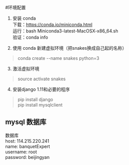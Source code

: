 #环境配置
1. 安装 conda<br>
下载：https://conda.io/miniconda.html<br>
运行：bash Miniconda3-latest-MacOSX-x86_64.sh<br>
验证：conda info

2. 使用 conda 新建虚拟环境（把snakes换成自己起的名称）
> conda create --name snakes python=3
3. 激活虚拟环境<br>
> source activate snakes
4. 安装django 1.11和必要的程序<br>
> pip install django<br>
> pip install mysqlclient


## mysql 数据库
数据库 <br>
host: 114.215.220.241<br>
name: banquetExpert<br>
username: root<br>
password: beijingyan
